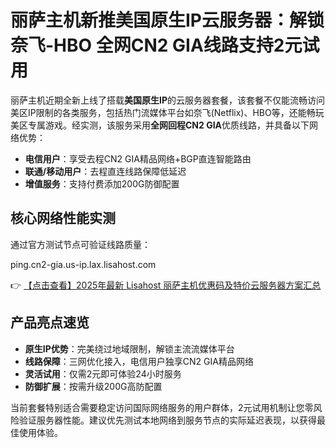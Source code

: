 # 丽萨主机新推美国原生IP云服务器：解锁奈飞-HBO 全网CN2 GIA线路支持2元试用

丽萨主机近期全新上线了搭载**美国原生IP**的云服务器套餐，该套餐不仅能流畅访问美区IP限制的各类服务，包括热门流媒体平台如奈飞(Netflix)、HBO等，还能畅玩美区专属游戏。经实测，该服务采用**全网回程CN2 GIA**优质线路，并具备以下网络优势：

- **电信用户**：享受去程CN2 GIA精品网络+BGP直连智能路由
- **联通/移动用户**：去程直连线路保障低延迟
- **增值服务**：支持付费添加200G防御配置

## 核心网络性能实测

通过官方测试节点可验证线路质量：

ping.cn2-gia.us-ip.lax.lisahost.com

👉 [【点击查看】2025年最新 Lisahost 丽萨主机优惠码及特价云服务器方案汇总](https://bit.ly/lisazhuji)

## 产品亮点速览
- **原生IP优势**：完美绕过地域限制，解锁主流流媒体平台
- **线路保障**：三网优化接入，电信用户独享CN2 GIA精品网络
- **灵活试用**：仅需2元即可体验24小时服务
- **防御扩展**：按需升级200G高防配置

当前套餐特别适合需要稳定访问国际网络服务的用户群体，2元试用机制让您零风险验证服务器性能。建议优先测试本地网络到服务节点的实际延迟表现，以获得最佳使用体验。
